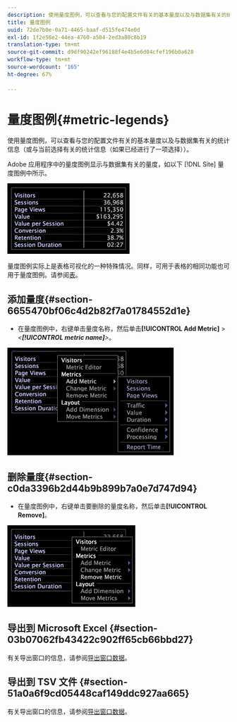 ```yaml
---
description: 使用量度图例，可以查看与您的配置文件有关的基本量度以及与数据集有关的统计信息（或与当前选择有关的统计信息（如果已经进行了一项选择））。
title: 量度图例
uuid: 72de7b0e-0a71-4465-baaf-d515fe474e0d
exl-id: 1f2e58e2-44ea-4760-a504-2ed3a80c8b19
translation-type: tm+mt
source-git-commit: d9df90242ef96188f4e4b5e6d04cfef196b0a628
workflow-type: tm+mt
source-wordcount: '165'
ht-degree: 67%

---
```


# 量度图例{#metric-legends}

使用量度图例，可以查看与您的配置文件有关的基本量度以及与数据集有关的统计信息（或与当前选择有关的统计信息（如果已经进行了一项选择））。

Adobe 应用程序中的量度图例显示与数据集有关的量度，如以下 [!DNL Site] 量度图例中所示。

![](assets/lgd_MetricLegend.png)

量度图例实际上是表格可视化的一种特殊情况。同样，可用于表格的相同功能也可用于量度图例。请参阅[表](../../../../home/c-get-started/c-analysis-vis/c-tables/c-tables.md#concept-c632cb8ad9724f90ac5c294d52ae667f)。

## 添加量度{#section-6655470bf06c4d2b82f7a01784552d1e}

* 在量度图例中，右键单击量度名称，然后单击&#x200B;**[!UICONTROL Add Metric]** > *&lt;**[!UICONTROL metric name]**>*。

![](assets/lgd_MetricLegend_addMetric.png)

## 删除量度{#section-c0da3396b2d44b9b899b7a0e7d747d94}

* 在量度图例中，右键单击要删除的量度名称，然后单击&#x200B;**[!UICONTROL Remove]**。

![](assets/lgd_MetricLegend_removeMetric.png)

## 导出到 Microsoft Excel {#section-03b07062fb43422c902ff65cb66bbd27}

有关导出窗口的信息，请参阅[导出窗口数据](../../../../home/c-get-started/c-wk-win-wksp/c-exp-win-data.md#concept-8df61d64ed434cc5a499023c44197349)。

## 导出到 TSV 文件 {#section-51a0a6f9cd05448caf149ddc927aa665}

有关导出窗口的信息，请参阅[导出窗口数据](../../../../home/c-get-started/c-wk-win-wksp/c-exp-win-data.md#concept-8df61d64ed434cc5a499023c44197349)。

